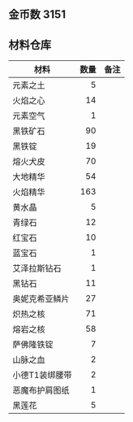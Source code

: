 ## 金币数 3151
## 材料仓库
| 材料        | 数量   |  备注  |
| --------   | -----:  | :----:  |
| 元素之土      | 5   |        |
| 火焰之心        |   14   |      |
| 元素空气        |    1   |    |
|黑铁矿石|90||
|黑铁锭|19||
|熔火犬皮|70||
|大地精华|54||
|火焰精华|163||
|黄水晶|5||
|青绿石|12||
|红宝石|10||
|蓝宝石|1||
|艾泽拉斯钻石|1||
|黑钻石|11||
|奥妮克希亚鳞片|27||
|炽热之核|71||
|熔岩之核|58||
|萨佛隆铁锭|7||
|山脉之血|2||
|小德T1装绑腰带|2||
|恶魔布护肩图纸|1||
|黑莲花|5||
